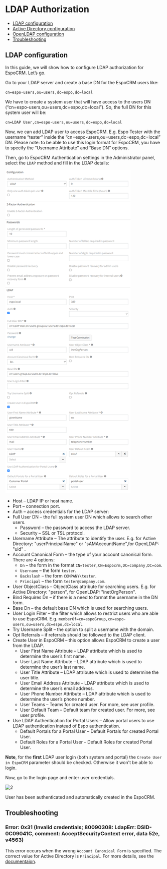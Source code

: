 # LDAP Authorization

* [LDAP configuration](#ldap-configuration)
* [Active Directory configuration](ldap-authorization-for-ad.md)
* [OpenLDAP configuration](ldap-authorization-for-openldap.md)
* [Troubleshooting](#troubleshooting)

## LDAP configuration

In this guide, we will show how to configure LDAP authorization for EspoCRM. Let’s go.

Go to your LDAP server and create a base DN for the EspoCRM users like:
```
cn=espo-users,ou=users,dc=espo,dc=local
```

We have to create a system user that will have access to the users DN (“cn=espo-users,ou=users,dc=espo,dc=local”). So, the full DN for this system user will be:
```
cn=LDAP User,cn=espo-users,ou=users,dc=espo,dc=local
```
Now, we can add LDAP user to access EspoCRM. E.g. Espo Tester with the username “tester” inside the “cn=espo-users,ou=users,dc=espo,dc=local” DN. Please note: to be able to use this login format for EspoCRM, you have to specify the “Username Attribute” and “Base DN” options.

Then, go to EspoCRM Authentication settings in the Administrator panel, select the `LDAP` method and fill in the LDAP details:

![1](../_static/images/administration/ldap-authorization/ldap-configuration.png)

* Host – LDAP IP or host name.
* Port – connection port.
* Auth – access credentials for the LDAP server:
* Full User DN – the full system user DN which allows to search other users.
    * Password – the password to access the LDAP server.
    * Security – SSL or TSL protocol.
* Username Attribute – The attribute to identify the user.
E.g. for Active Directory: "userPrincipalName" or "sAMAccountName",for OpenLDAP: "uid" .
* Account Canonical Form – the type of your account canonical form. There are 4 options:
    * `Dn` – the form in the format `CN=tester,CN=Espocrm,DC=company,DC=com`.
    * `Username` – the form `tester`.
    * `Backslash` – the form `COMPANY\tester`.
    * `Principal` – the form `tester@company.com`.
* User ObjectClass – ObjectClass attribute for searching users. E.g. for Active Directory: "person", for OpenLDAP: "inetOrgPerson".
* Bind Requires Dn – if there is a need to format the username in the DN form.
* Base Dn – the default base DN which is used for searching users.
* User Login Filter – the filter which allows to restrict users who are able to use EspoCRM. E.g. `memberOf=cn=espoGroup,cn=espo-users,ou=users,dc=espo,dc=local`.
* Try Username Split – the option to split a username with the domain.
* Opt Referrals – if referrals should be followed to the LDAP client.
* Create User in EspoCRM – this option allows EspoCRM to create a user from the LDAP.
    * User First Name Attribute – LDAP attribute which is used to determine the user’s first name.
    * User Last Name Attribute – LDAP attribute which is used to determine the user’s last name.
    * User Title Attribute – LDAP attribute which is used to determine the user title.
    * User Email Address Attribute – LDAP attribute which is used to determine the user’s email address.
    * User Phone Number Attribute – LDAP attribute which is used to determine the user’s phone number.
    * User Teams – Teams for created user. For more, see user profile.
    * User Default Team – Default team for created user. For more, see user profile.
* Use LDAP Authentication for Portal Users – Allow portal users to use LDAP authentication instead of Espo authentication.
    * Default Portals for a Portal User – Default Portals for created Portal User.
    * Default Roles for a Portal User – Default Roles for created Portal User.

**Note**, for the **first** LDAP user login (both system and portal) the `Create User in EspoCRM` parameter should be checked. Otherwise it won't be able to login.

Now, go to the login page and enter user credentials.

![2](../_static/images/administration/ldap-authorization/ldap-login.png)

User has been authenticated and automatically created in the EspoCRM.

## Troubleshooting

### Error: 0x31 (Invalid credentials; 80090308: LdapErr: DSID-0C09041C, comment: AcceptSecurityContext error, data 52e, v4563)

This error occurs when the wrong `Account Canonical Form` is specified. The correct value for Active Directory is `Principal`. For more details, see the [documentaion](ldap-authorization-for-ad.md).
